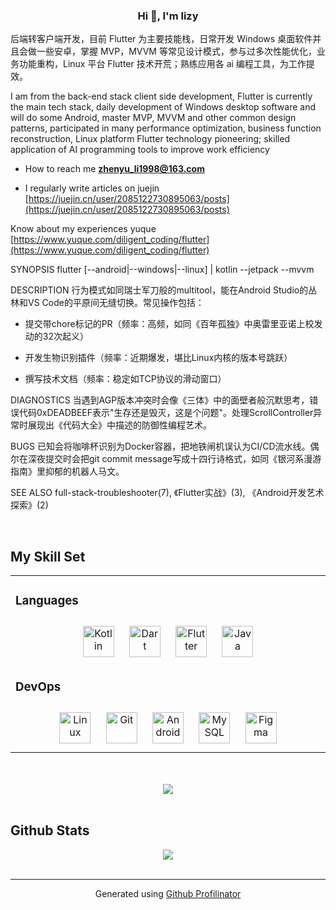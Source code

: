 
  

### <div align="center">Hi 👋, I'm lizy
后端转客户端开发，目前 Flutter 为主要技能栈，日常开发 Windows 桌面软件并且会做一些安卓，掌握 MVP，MVVM 等常见设计模式，参与过多次性能优化，业务功能重构，Linux 平台 Flutter 技术开荒；熟练应用各 ai 编程工具，为工作提效。

I am from the back-end stack client side development, Flutter is currently the main tech stack, daily development of Windows desktop software and will do some Android, master MVP, MVVM and other common design patterns, participated in many performance optimization, business function reconstruction, Linux platform Flutter technology pioneering; skilled application of AI programming tools to improve work efficiency</div>  
  


- How to reach me **zhenyu_li1998@163.com**  
  

-  I regularly write articles on juejin [https://juejin.cn/user/2085122730895063/posts](https://juejin.cn/user/2085122730895063/posts)

 Know about my experiences yuque [https://www.yuque.com/diligent_coding/flutter](https://www.yuque.com/diligent_coding/flutter)
  

SYNOPSIS
flutter [--android|--windows|--linux] | kotlin --jetpack --mvvm

DESCRIPTION
行为模式如同瑞士军刀般的multitool，能在Android Studio的丛林和VS Code的平原间无缝切换。常见操作包括：

- 提交带chore标记的PR（频率：高频，如同《百年孤独》中奥雷里亚诺上校发动的32次起义）

- 开发生物识别插件（频率：近期爆发，堪比Linux内核的版本号跳跃）

- 撰写技术文档（频率：稳定如TCP协议的滑动窗口）

DIAGNOSTICS
当遇到AGP版本冲突时会像《三体》中的面壁者般沉默思考，错误代码0xDEADBEEF表示"生存还是毁灭，这是个问题"。处理ScrollController异常时展现出《代码大全》中描述的防御性编程艺术。

BUGS
已知会将咖啡杯识别为Docker容器，把地铁闸机误认为CI/CD流水线。偶尔在深夜提交时会把git commit message写成十四行诗格式，如同《银河系漫游指南》里抑郁的机器人马文。

SEE ALSO
full-stack-troubleshooter(7), 《Flutter实战》(3), 《Android开发艺术探索》(2)  

<br/>  


## My Skill Set  
<table><tr><td valign="top" width="33%">



### Languages   
<div align="center">  
<a href="https://kotlinlang.org/" target="_blank"><img style="margin: 10px" src="https://profilinator.rishav.dev/skills-assets/kotlinlang-icon.svg" alt="Kotlin" height="50" /></a>  
<a href="https://dart.dev/" target="_blank"><img style="margin: 10px" src="https://profilinator.rishav.dev/skills-assets/dartlang-icon.svg" alt="Dart" height="50" /></a>  
<a href="https://flutter.dev/" target="_blank"><img style="margin: 10px" src="https://profilinator.rishav.dev/skills-assets/flutterio-icon.svg" alt="Flutter" height="50" /></a>  
<a href="https://www.java.com/" target="_blank"><img style="margin: 10px" src="https://profilinator.rishav.dev/skills-assets/java-original-wordmark.svg" alt="Java" height="50" /></a>  
</div>




### DevOps  
<div align="center">  
<a href="https://www.linux.org/" target="_blank"><img style="margin: 10px" src="https://profilinator.rishav.dev/skills-assets/linux-original.svg" alt="Linux" height="50" /></a>  
<a href="https://github.com/" target="_blank"><img style="margin: 10px" src="https://profilinator.rishav.dev/skills-assets/git-scm-icon.svg" alt="Git" height="50" /></a>  
<a href="https://www.android.com/intl/en_in/" target="_blank"><img style="margin: 10px" src="https://profilinator.rishav.dev/skills-assets/android-original-wordmark.svg" alt="Android" height="50" /></a>  
<a href="https://www.mysql.com/" target="_blank"><img style="margin: 10px" src="https://profilinator.rishav.dev/skills-assets/mysql-original-wordmark.svg" alt="MySQL" height="50" /></a>  
<a href="https://www.figma.com/" target="_blank"><img style="margin: 10px" src="https://profilinator.rishav.dev/skills-assets/figma-icon.svg" alt="Figma" height="50" /></a>  
</div>

</td></tr></table>  

<br/>  


  

<br/>  



  



<div align="center">
<img src="https://komarev.com/ghpvc/?username=lizy-coding&&style=flat-square" align="center" />
</div>  
  

<br/>  


## Github Stats  
<div align="center"><img src="https://github-readme-stats.vercel.app/api?username=lizy-coding&show_icons=true&count_private=true&hide_border=true" align="center" /></div>  

<br/>  


----
<div align="center">Generated using <a href="https://profilinator.rishav.dev/" target="_blank">Github Profilinator</a></div>
